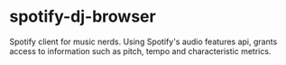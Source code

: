 # spotify-dj-browser

Spotify client for music nerds. Using Spotify's audio features api, grants access to information such as pitch, tempo and characteristic metrics.
